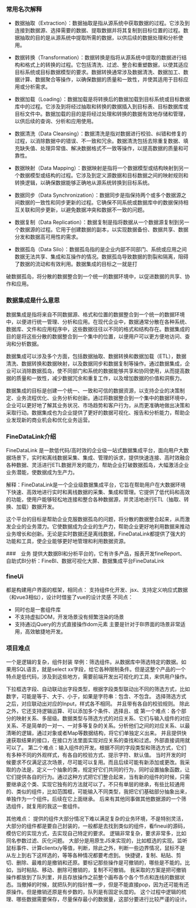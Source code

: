 ### 常用名次解释
- 数据抽取（Extraction）：数据抽取是指从源系统中获取数据的过程。它涉及到连接到数据源、选择需要的数据、提取数据并将其复制到目标位置的过程。数据抽取的目的是从源系统中提取所需的数据，以供后续的数据处理和分析使用。

- 数据转换（Transformation）：数据转换是指将从源系统中提取的数据进行结构和格式上的转换的过程。它包括清洗、过滤、整合和重塑数据，以使其适应目标系统或目标数据模型的要求。数据转换通常涉及数据清洗、数据加工、数据计算、数据聚合等操作，以确保数据的质量和一致性，并使其适用于目标应用或分析需求。

- 数据加载（Loading）：数据加载是将转换后的数据加载到目标系统或目标数据库中的过程。它涉及到将经过抽取和转换的数据插入到目标表、目标数据库或目标文件中。数据加载的目的是将经过处理和转换的数据有效地存储和管理，以供后续的查询、分析和应用使用。

- 数据清洗（Data Cleansing）：数据清洗是指对数据进行校验、纠错和修复的过程，以消除数据中的错误、不一致和冗余。数据清洗包括去除重复数据、填充缺失值、处理异常值、解决数据格式不一致等操作，以提高数据的质量和可靠性。

- 数据映射（Data Mapping）：数据映射是指将一个数据模型或结构映射到另一个数据模型或结构的过程。它涉及到定义源数据和目标数据之间的映射规则和转换逻辑，以确保数据能够正确地从源系统转换到目标系统。

- 数据同步（Data Synchronization）：数据同步是指保持两个或多个数据源之间数据的一致性和同步更新的过程。它确保不同系统或数据库中的数据保持相互关联和同步更新，以避免数据冲突和数据不一致的问题。

- 数据复制（Data Replication）：数据复制是指将数据从一个数据源复制到另一个数据源的过程。它用于创建数据的副本，以实现数据备份、数据共享、数据分发和数据高可用性的需求。

- 数据孤岛（Data Silo）：数据孤岛指的是企业内部不同部门、系统或应用之间数据无法共享、集成和互操作的情况。数据孤岛导致数据的割裂和隔离，阻碍了数据的流动和有效利用。数据集成的目标之一就是打

破数据孤岛，将分散的数据整合到一个统一的数据环境中，以促进数据的共享、协作和应用。

### 数据集成是什么意思
数据集成是指将来自不同数据源、格式和位置的数据整合到一个统一的数据环境中，以便进行统一管理、分析和应用。在现代企业中，数据通常分散在各种系统、数据库、文件和应用程序中，这些数据往往以不同的格式和结构存在。数据集成的目的是将这些分散的数据整合到一个集中的位置，以便用户可以更方便地访问、查询和分析数据。

数据集成可以涉及多个方面，包括数据抽取、数据转换和数据加载（ETL），数据清洗、数据转换和数据映射，以及数据同步和数据复制等操作。通过数据集成，企业可以消除数据孤岛，使不同部门和系统的数据能够共享和协同使用，从而提高数据的质量和一致性，减少数据冗余和重复工作，以及增加数据的价值和洞察力。

数据集成的目标是创建一个统一、一致和可信的数据资源，以支持企业的决策制定、业务流程优化、业务分析和创新。通过将数据整合到一个集中的数据环境中，企业可以更好地了解其业务状况、市场趋势和客户行为，从而更准确地做出决策和采取行动。数据集成也为企业提供了更好的数据可视化、报告和分析能力，帮助企业发现新的商业机会和优化业务运营。

### FineDataLink介绍
FineDataLink 是一款低代码/高时效的企业级一站式数据集成平台，面向用户大数据场景下，实时和离线数据采集、集成、管理的诉求，提供快速连接、高时效融合各种数据、灵活进行ETL数据开发的能力，帮助企业打破数据孤岛，大幅激活企业业务潜能，使数据成为生产力。

解释：FineDataLink是一个企业级数据集成平台，它旨在帮助用户在大数据环境下快速、高效地进行实时和离线数据的采集、集成和管理。它提供了低代码和高效的功能，使用户能够轻松地连接和整合各种数据源，并灵活地进行ETL（抽取、转换、加载）数据开发。

这个平台的目标是帮助企业克服数据孤岛的问题，将分散的数据整合起来，从而激发企业的业务潜力。它使数据成为企业的生产力，帮助企业更好地利用数据来推动业务增长和创新。无论是实时数据还是离线数据，FineDataLink都提供了强大的功能和工具，使企业能够更好地管理和利用数据资源。

###　业务
提供大数据BI和分析平台的，它有许多产品，报表开发fineReport、自助式BI分析：FineBI、数据可视化大屏、数据集成平台FineDataLink

### fineUi

都是构建用户界面的框架，相同点：
支持组件化开发、jsx、支持定义响应式数据（和vue3相似），设计时借鉴了vue的设计灵感
不同点：
- 同时也是一套组件库
- 不支持虚拟DOM，开发场景没有频繁渲染的场景
- 支持通过jQuery的方式直接操作dom元素
主要是针对于BI界面的场景非常适用，高效敏捷地开发。

### 项目难点
一个是逻辑的复杂，组件封装
举例：筛选组件。从数据库中筛选特定的数据。如果用SQL语言，就是select xx字段，给它各种限制条件。但是这整个产品的一个特点是低代码，涉及到这些地方，需要前端开发出可视化的工具，来供用户操作。

下拉框选字段、自动联动出字段类型，根据字段类型联动出不同的筛选方式，比如数字，可能是等于、大于、小于，如果是字符串：包含、不包含。
选择筛选方式之后，对应联动出对应的Input，样式各不相同。
并且带有各自的校验规则。
除此之外，它还支持逻辑运算、可以添加多个条件、选择且、或
第一个难点：各个部分的映射关系、多层级。数据类型与筛选方式的对应关系、它们与输入组件的对应关系、不是简单的一对一、一对多等复杂的关系。分析他们之间的对应关系、以最清晰的逻辑，通过对象或者Map等数据结构，将它们单独定义出来。
并且提供快速获取结果的接口，在接口方法里面实现对应关系的查找和过滤。外部直接调用就可以了。
第二个难点：输入组件的开发。根据不同的字段类型和筛选方式，它们有多种不同的外观样式，有各自的校验方式、提示字符、默认值。
当时开发的时候要求不仅满足这次场景，尽可能可以复用。而且后续可能有新添加或更改。我采取的办法是，定义一个抽象的类，规定好它们共同的行为，同时设置抽象函数，让它们提供各自的行为。通过这种方式把它们整合起来，当有新的组件的时候，只需要继承这个类、实现它独有的方法就可以了。不只有单层的继承，有些比较通用的、类似的组件，比如范围框，可能输入不同类型，我把它们基础部分抽象出来，单独作为一个组件。后续在它上面继承。
后来有其他同事做其他数据源的一个筛选组件，就复用的我这一套组件。

其他难点：
提供的组件大部分情况下难以满足复杂的业务环境，不是特别灵活，大部分的组件都是要自己封装的，一般都是去找到类似的组件，看fineui的源码，模仿它的实现方式，去实现自己特定的要求。
逻辑非常复杂，要求非常多，比如同名参数过滤、灰化问题。
大部分是用原生JS来实现的，比如框选的实现。监听鼠标事件、计算clientx/y等值，判断，除此之外，判断一些边界情况，鼠标不是从左上到右下这样选的，等等各种情况都要考虑到。
快捷键，复制、粘贴、剪切、删除、最难的是撤销和还原。要标记那些操作是可撤销的，哪些是不能的。比如，当时粘贴、移动、删除可撤销的，复制不可撤销。
我采取的方案是把可撤销操作都放到了队列里，并且存放操作之前整个画布各个各个节点和连线的数据状态。当撤掉的时候，就把队列的指针推一步，但是不能直接pop，因为还可能有还原操作。但是撤销还原是有步数的，队列是有固定长度的。
这个过程中逻辑的梳理、哪些数据需要保存，尽量保存最小的数据量，这部分要进行比较严谨的设计。